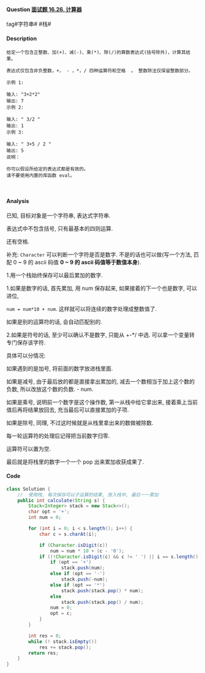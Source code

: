 #### Question [面试题 16.26. 计算器](https://leetcode-cn.com/problems/calculator-lcci/)

tag#字符串# #栈# 



#### Description

```
给定一个包含正整数、加(+)、减(-)、乘(*)、除(/)的算数表达式(括号除外)，计算其结果。

表达式仅包含非负整数，+， - ，*，/ 四种运算符和空格  。 整数除法仅保留整数部分。

示例 1:

输入: "3+2*2"
输出: 7
示例 2:

输入: " 3/2 "
输出: 1
示例 3:

输入: " 3+5 / 2 "
输出: 5
说明：

你可以假设所给定的表达式都是有效的。
请不要使用内置的库函数 eval。
```



​		

#### Analysis

已知, 目标对象是一个字符串, 表达式字符串.

表达式中不包含括号, 只有最基本的四则运算.

还有空格.

补充: `Character` 可以判断一个字符是否是数字. 不是的话也可以做(写一个方法, 匹配 0 ~ 9 的 ascii 码值 **0 ~ 9 的 ascii 码值等于数值本身**).

1.用一个栈始终保存可以最后累加的数字.

1.如果是数字的话, 首先累加, 用 num 保存起来, 如果接着的下一个也是数字, 可以进位, 

`num = num*10 + num`. 这样就可以将连续的数字处理成整数值了.

如果是别的运算符的话, 会自动匹配别的. 

2.如果是符号的话, 至少可以确认不是数字, 只能从 +-*/ 中选. 可以拿一个变量转专门保存该字符.

具体可以分情况:

如果遇到的是加号, 将前面的数字放进栈里面. 

如果是减号, 由于最后放的都是直接拿出累加的, 减去一个数相当于加上这个数的负数, 所以改放这个数的负数. - num.

如果是乘号, 说明前一个数字是这个操作数, 第一从栈中给它拿出来, 接着乘上当前值后再将结果放回去, 充当最后可以直接累加的子项.

如果是除号, 同理, 不过这时候就是从栈里拿出来的数做被除数.

每一轮运算符的处理后记得把当前数字归零. 

运算符可以置为空.



最后就是将栈里的数字一个一个 pop 出来累加收获成果了.



#### Code

```java
class Solution {
    //  使用栈, 每次保存可以子运算的结果, 放入栈中, 最后一一累加
    public int calculate(String s) {
        Stack<Integer> stack = new Stack<>();
        char opt = '+';
        int num = 0;

        for (int i = 0; i < s.length(); i++) {
            char c = s.charAt(i);

            if (Character.isDigit(c))
                num = num * 10 + (c - '0');
            if ((!Character.isDigit(c) && c != ' ') || i == s.length() - 1) {
                if (opt == '+')
                    stack.push(num);
                else if (opt == '-')
                    stack.push(-num);
                else if (opt == '*')
                    stack.push(stack.pop() * num);
                else    
                    stack.push(stack.pop() / num);
                num = 0;
                opt = c;
            }
        }

        int res = 0;
        while (! stack.isEmpty())
            res += stack.pop();
        return res;
    }
}
```





​			





